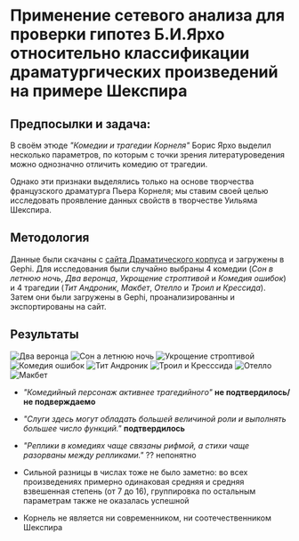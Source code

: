 # Применение сетевого анализа для проверки гипотез Б.И.Ярхо относительно классификации драматургических произведений на примере Шекспира
## Предпосылки и задача:

В своём этюде _"Комедии и трагедии Корнеля"_ Борис Ярхо выделил несколько параметров, по которым с точки зрения литературоведения можно однозначно отличить комедию от трагедии.

Однако эти признаки выделялись только на основе творчества французского драматурга Пьера Корнеля; мы ставим своей целью исследовать проявление данных свойств в творчестве Уильяма Шекспира.

## Методология

Данные были скачаны с [сайта Драматического корпуса](https://dracor.org/shake) и загружены в Gephi. Для исследования были случайно выбраны 4 комедии (_Сон в летнюю ночь_, _Два веронца_, _Укрощение строптивой_ и _Комедия ошибок_) и 4 трагедии (_Тит Андроник_, _Макбет_, _Отелло_ и _Троил и Крессида_). Затем они были загружены в Gephi, проанализированны и экспортированы на сайт.

## Результаты
![Два веронца](graph_pics/tgv.png)
![Сон а летнюю ночь](graph_pics/mnd.png)
![Укрощение строптивой](graph_pics/shr.png)
![Комедия ошибок](graph_pics/err.png)
![Тит Андроник](graph_pics/tit.png)
![Троил и Кресссида](graph_pics/tro.png)
![Отелло](graph_pics/oth.png)
![Макбет](graph_pics/mac.png)

- _"Комедийный персонаж активнее трагедийного"_
__не подтвердилось/не подверждаемо__
- _"Слуги здесь могут обладать большей величиной роли и выполнять большее число функций."_
__подтвердилось__
- _"Реплики в комедиях чаще связаны рифмой, а стихи чаще разорваны между репликами."_
?? непонятно

- Сильной разницы в числах тоже не было заметно: во всех произведениях примерно одинаковая средняя и средняя взвешенная степень (от 7 до 16), группировка по остальным параметрам также не оказалась успешной

- Корнель не является ни современником, ни соотечественником Шекспира
